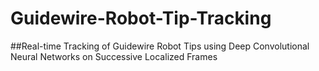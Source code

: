 # Guidewire-Robot-Tip-Tracking
##Real-time Tracking of Guidewire Robot Tips using Deep Convolutional Neural Networks on Successive Localized  Frames
